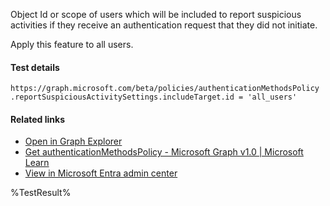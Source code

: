 Object Id or scope of users which will be included to report suspicious activities if they receive an authentication request that they did not initiate.

Apply this feature to all users.

#### Test details
```
https://graph.microsoft.com/beta/policies/authenticationMethodsPolicy
.reportSuspiciousActivitySettings.includeTarget.id = 'all_users'
```

#### Related links

- [Open in Graph Explorer](https://developer.microsoft.com/en-us/graph/graph-explorer?request=policies/authenticationMethodsPolicy&method=GET&version=beta&GraphUrl=https://graph.microsoft.com)
- [Get authenticationMethodsPolicy - Microsoft Graph v1.0 | Microsoft Learn](https://learn.microsoft.com/en-us/graph/api/authenticationmethodspolicy-get)
- [View in Microsoft Entra admin center](https://portal.azure.com/#view/Microsoft_AAD_IAM/AuthenticationMethodsMenuBlade/~/AdminAuthMethods)

<!--- Results --->
%TestResult%
